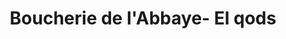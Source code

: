 ---
title: "Boucherie de l'Abbaye- El qods"
url: /grenoble/boucherie-de-labbaye-el-qods/
shop: boucherie
---